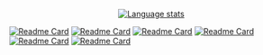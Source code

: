 <p align="center">
  <a href="https://github.com/anuraghazra/github-readme-stats">
    <img src="https://github-readme-stats.vercel.app/api/top-langs/?username=D3r3k23&layout=compact&theme=gruvbox&langs_count=10&exclude_repo=CptS-442" alt="Language stats">
  </a>
</p>

[![Readme Card](https://github-readme-stats.vercel.app/api/pin/?username=D3r3k23&repo=DrkCraft)](https://github.com/D3r3k23/DrkCraft)
[![Readme Card](https://github-readme-stats.vercel.app/api/pin/?username=D3r3k23&repo=LastFmGet)](https://github.com/D3r3k23/LastFmGet)
[![Readme Card](https://github-readme-stats.vercel.app/api/pin/?username=D3r3k23&repo=SpaceRun)](https://github.com/D3r3k23/SpaceRun)
[![Readme Card](https://github-readme-stats.vercel.app/api/pin/?username=D3r3k23&repo=DrkEngine)](https://github.com/D3r3k23/DrkEngine)
[![Readme Card](https://github-readme-stats.vercel.app/api/pin/?username=D3r3k23&repo=LastFmTimeline)](https://github.com/D3r3k23/LastFmTimeline)
[![Readme Card](https://github-readme-stats.vercel.app/api/pin/?username=D3r3k23&repo=VGA-Console)](https://github.com/D3r3k23/VGA-Console)
